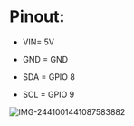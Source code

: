 
# Pinout:
- VIN= 5V

- GND = GND

- SDA = GPIO 8

- SCL = GPIO 9 

![IMG-2441001441087583882](https://github.com/samimorsoglu/TOF050C-VL6180X-with-ESP32S3/assets/91805005/67a08f5f-5f1a-49cf-8d42-b105d11bef35)

